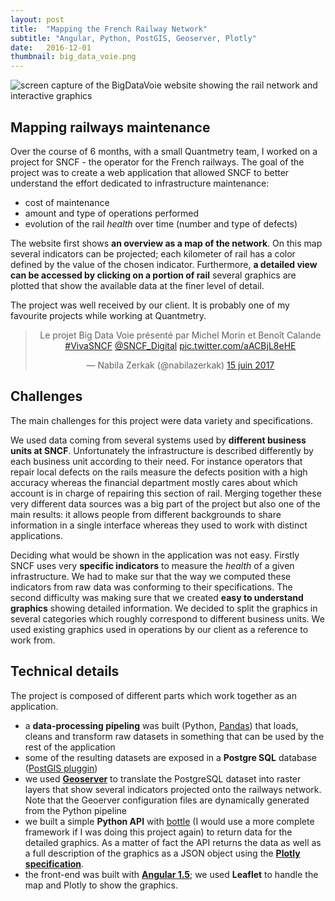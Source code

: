 ```yaml
---
layout: post
title:  "Mapping the French Railway Network"
subtitle: "Angular, Python, PostGIS, Geoserver, Plotly"
date:   2016-12-01
thumbnail: big_data_voie.png
---
```


![screen capture of the BigDataVoie website showing the rail network and interactive graphics](big_data_voie_640.gif)

## Mapping railways maintenance

Over the course of 6 months, with a small Quantmetry team, I worked on a project
for SNCF - the operator for the French railways. The goal of the project was to create a web application
that allowed SNCF to better understand the effort dedicated to infrastructure maintenance:
- cost of maintenance
- amount and type of operations performed
- evolution of the rail *health* over time (number and type of defects)

The website first shows **an overview as a map of the network**. On this map several indicators can
be projected; each kilometer of rail has a color defined by the value of the chosen indicator.
Furthermore, **a detailed view can be accessed by clicking on a portion of rail** several graphics
are plotted that show the available data at the finer level of detail.

The project was well received by our client. It is probably one of my favourite projects while working
at Quantmetry.


<center><blockquote class="twitter-tweet" data-lang="fr"><p lang="fr" dir="ltr">Le projet Big Data Voie présenté par Michel Morin et Benoît Calande <a href="https://twitter.com/hashtag/VivaSNCF?src=hash&amp;ref_src=twsrc%5Etfw">#VivaSNCF</a> <a href="https://twitter.com/SNCF_Digital?ref_src=twsrc%5Etfw">@SNCF_Digital</a> <a href="https://t.co/aACBjL8eHE">pic.twitter.com/aACBjL8eHE</a></p>&mdash; Nabila Zerkak (@nabilazerkak) <a href="https://twitter.com/nabilazerkak/status/875318922744147968?ref_src=twsrc%5Etfw">15 juin 2017</a></blockquote>
<script async src="https://platform.twitter.com/widgets.js" charset="utf-8"></script></center>

## Challenges

The main challenges for this project were data variety and specifications.

We used data coming from several systems used by **different business units at SNCF**. Unfortunately
the infrastructure is described differently by each business unit according to their need. For
instance operators that repair local defects on the rails measure the defects position with a high
accuracy whereas the financial department mostly cares about which account is in charge of repairing
this section of rail. Merging together these very different data sources was a big part of the project
but also one of the main results: it allows people from different backgrounds to share information
in a single interface whereas they used to work with distinct applications.

Deciding what would be shown in the application was not easy. Firstly SNCF uses very **specific
indicators** to measure the *health* of a given infrastructure. We had to make sur that the way we
computed these indicators from raw data was conforming to their specifications. The second difficulty
was making sure that we created **easy to understand graphics** showing detailed information.
We decided to split the graphics in several categories which roughly correspond to different
business units. We used existing graphics used in operations by our client as a reference to work from.


## Technical details

The project is composed of different parts which work together as an application.

- a **data-processing pipeling** was built (Python, [Pandas](https://pandas.pydata.org/)) that loads,
cleans and transform raw datasets in something that can be used by the rest of the application
- some of the resulting datasets are exposed in a **Postgre SQL** database ([PostGIS pluggin](https://postgis.net/))
- we used **[Geoserver](http://geoserver.org/)** to translate the PostgreSQL dataset into raster layers that show several
indicators projected onto the railways network. Note that the Geoerver configuration files are
dynamically generated from the Python pipeline
- we built a simple **Python API** with [bottle](https://bottlepy.org/docs/dev/) (I would use a more
complete framework if I was doing this project again) to return data for the detailed graphics. As a matter of
fact the API returns the data as well as a full description of the graphics as a JSON object
using the **[Plotly specification](https://plot.ly/)**.
- the front-end was built with **[Angular 1.5](https://angularjs.org/)**; we used **Leaflet** to handle the map and Plotly to show
the graphics.
